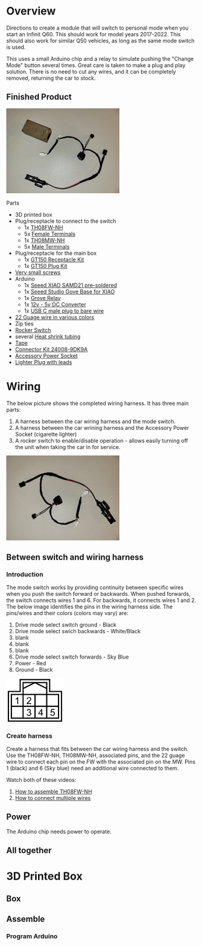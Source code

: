 # Overview
Directions to create a module that will switch to personal mode when you start an Infinit Q60.
This should work for model years 2017-2022. This should also work for similar Q50 vehicles, as long as the same mode switch is used.

This uses a small Arduino chip and a relay to simulate pushing the "Change Mode" button several times. Great care is taken to make a plug and play solution. There is no need to cut any wires, and it can be completely removed, returning the car to stock.

## Finished Product
<img src="https://github.com/Q60module/PersonalMode/blob/main/images/Complete.jpg" alt="Complete module and wiring harness" width="300" />

Parts
- 3D printed box
- Plug/receptacle to connect to the switch
    - 1x [TH08FW-NH](https://www.bmotorsports.com/shop/product_info.php/products_id/4227)
    - 5x [Female Terminals](https://www.bmotorsports.com/shop/product_info.php/products_id/4223)
    - 1x [TH08MW-NH](https://www.bmotorsports.com/shop/product_info.php/products_id/5254)
    - 5x [Male Terminals](https://www.bmotorsports.com/shop/product_info.php/products_id/5253)
- Plug/receptacle for the main box
    - 1x [GT150 Receptacle Kit](https://www.bmotorsports.com/shop/product_info.php/products_id/5808)
    - 1x [GT150 Plug Kit](https://www.bmotorsports.com/shop/product_info.php/products_id/5806)
- [Very small screws](https://www.amazon.com/dp/B07ZH9GJWP)
- Arduino
    - 1x [Seeed XIAO SAMD21 pre-soldered](https://www.seeedstudio.com/Seeeduino-XIAO-Pre-Soldered-p-4747.html)
    - 1x [Seeed Studio Gove Base for XIAO](https://www.seeedstudio.com/Grove-Shield-for-Seeeduino-XIAO-p-4621.html)
    - 1x [Grove Relay](https://www.seeedstudio.com/Grove-Relay.html)
    - 1x [12v - 5v DC Converter](https://www.amazon.com/dp/B0C13L11SB)
    - 1x [USB C male plug to bare wire](https://www.amazon.com/dp/B0CKVRD9VJ)
- [22 Guage wire in various colors](https://www.amazon.com/dp/B0C7TJ9191)
- Zip ties
- [Rocker Switch](https://www.amazon.com/dp/B07S2QJKTX)
- several [Heat shrink tubing](https://www.bmotorsports.com/shop/product_info.php/products_id/596)
- [Tape](https://www.bmotorsports.com/shop/product_info.php/products_id/4060)
- [Connector Kit 24008-9DK9A](https://shop.hartnissanofnova.com/p/109288393/24008-9DK9A.html)
- [Accessory Power Socket](https://www.ebay.com/itm/374948881752)
- [Lighter Plug with leads](https://www.amazon.com/dp/B0963QJLRG)

# Wiring
The below picture shows the completed wiring harness. It has three main parts:
1. A harness between the car wiring harness and the mode switch.
2. A harness between the car wrining harness and the Accessory Power Socket (cigarette lighter)
3. A rocker switch to enable/disable operation - allows easily turning off the unit when taking the car in for service.
<img src="https://github.com/Q60module/PersonalMode/blob/main/images/Harness.jpg" alt="Complete wiring harness" width="300" />

## Between switch and wiring harness
### Introduction
The mode switch works by providing continuity between specific wires when you push the switch forward or backwards. When pushed forwards, the switch connects wires 1 and 6. For backwards, it connects wires 1 and 2. The below image identifies the pins in the wiring harness side. The pins/wires and their colors (colors may vary) are:
1. Drive mode select switch ground - Black
2. Drive mode select swich backwards - White/Black
3. blank
4. blank
5. blank
6. Drive mode select switch forwards - Sky Blue
7. Power - Red
8. Ground - Black

<img src="https://github.com/Q60module/PersonalMode/blob/main/images/M35.JPG" alt="Diagram of the TH08 connector" width="150" />

### Create harness
Create a harness that fits between the car wiring harness and the switch. Use the TH08FW-NH, TH08MW-NH, associated pins, and the 22 guage wire to connect each pin on the FW with the associated pin on the MW. Pins 1 (black) and 6 (Sky blue) need an additional wire connected to them.

Watch both of these videos:
1. <a href="https://www.youtube.com/watch?v=euZR3xzL7QE">How to assemble TH08FW-NH</a>
1. <a href="https://www.youtube.com/watch?v=rjbkZIhDN3w">How to connect multiple wires</a>

## Power
The Arduino chip needs power to operate. 

## All together

# 3D Printed Box
## Box
## Assemble
### Program Arduino
